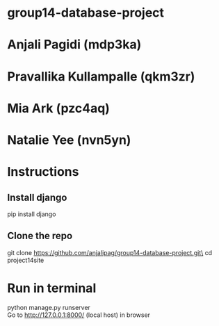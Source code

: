 # group14-database-project

# Anjali Pagidi (mdp3ka)
# Pravallika Kullampalle (qkm3zr)
# Mia Ark (pzc4aq)
# Natalie Yee (nvn5yn)


# Instructions

## Install django
pip install django

## Clone the repo
git clone https://github.com/anjalipag/group14-database-project.git\
cd project14site

# Run in terminal 
python manage.py runserver\
Go to http://127.0.0.1:8000/ (local host) in browser

